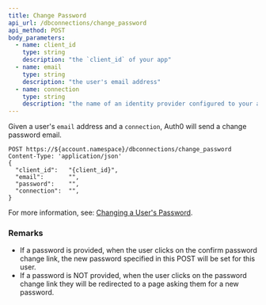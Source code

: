 ```yaml
---
title: Change Password
api_url: /dbconnections/change_password
api_method: POST
body_parameters:
  - name: client_id
    type: string
    description: "the `client_id` of your app"
  - name: email
    type: string
    description: "the user's email address"
  - name: connection
    type: string
    description: "the name of an identity provider configured to your app"
---
```


Given a user's `email` address and a `connection`, Auth0 will send a change password email.

```shell
POST https://${account.namespace}/dbconnections/change_password
Content-Type: 'application/json'
{
  "client_id":   "{client_id}",
  "email":       "",
  "password":    "",
  "connection":  "",
}
```

<aside class="notice">
For more information, see: <a href='/connections/database/password-change'>Changing a User's Password</a>.
</aside>

### Remarks

* If a password is provided, when the user clicks on the confirm password change link, the new password specified in this POST will be set for this user.
* If a password is NOT provided, when the user clicks on the password change link they will be redirected to a page asking them for a new password.
